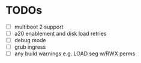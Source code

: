 # TODOs

- [ ] multiboot 2 support
- [ ] a20 enablement and disk load retries
- [ ] debug mode
- [ ] grub ingress
- [ ] any build warnings e.g. LOAD seg w/RWX perms
